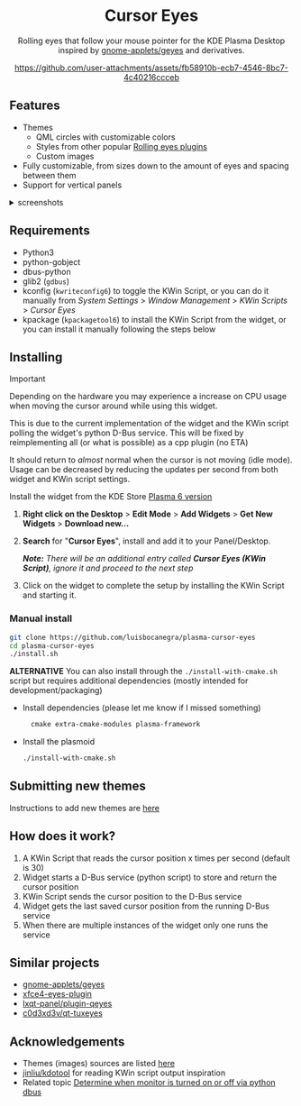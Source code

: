 <div align="center">

# Cursor Eyes

Rolling eyes that follow your mouse pointer for the KDE Plasma Desktop inspired by [gnome-applets/geyes](https://gitlab.gnome.org/GNOME/gnome-applets/-/tree/master/gnome-applets/geyes) and derivatives.

<https://github.com/user-attachments/assets/fb58910b-ecb7-4546-8bc7-4c40216ccceb>

</div>

## Features

* Themes
  * QML circles with customizable colors
  * Styles from other popular [Rolling eyes plugins](https://github.com/luisbocanegra/plasma-cursor-eyes/blob/main/package/contents/ui/themes/README.md#authors)
  * Custom images
* Fully customizable, from sizes down to the amount of eyes and spacing between them
* Support for vertical panels

<details>
    <summary>screenshots</summary>

![tooltip](screenshots/panel.png)
![tooltip](screenshots/settings.png)

</details>

## Requirements

* Python3
* python-gobject
* dbus-python
* glib2 (`gdbus`)
* kconfig (`kwriteconfig6`) to toggle the KWin Script, or you can do it manually from *System Settings* > *Window Management* > *KWin Scripts* > *Cursor Eyes*
* kpackage (`kpackagetool6`) to install the KWin Script from the widget, or you can install it manually following the steps below

## Installing

> [!IMPORTANT]
> Depending on the hardware you may experience a increase on CPU usage when moving the cursor around while using this widget.
>
> This is due to the current implementation of the widget and the KWin script polling the widget's python D-Bus service. This will be fixed by reimplementing all (or what is possible) as a cpp plugin (no ETA)
>
> It should return to *almost* normal when the cursor is not moving (idle mode). Usage can be decreased by reducing the updates per second from both widget and KWin script settings.

Install the widget from the KDE Store [Plasma 6 version](https://store.kde.org/p/2183752)

1. **Right click on the Desktop** > **Edit Mode** > **Add Widgets** > **Get New Widgets** > **Download new...**
2. **Search** for "**Cursor Eyes**", install and add it to your Panel/Desktop.

    ***Note:** There will be an additional entry called **Cursor Eyes (KWin Script)**, ignore it and proceed to the next step*

3. Click on the widget to complete the setup by installing the KWin Script and starting it.

### Manual install

```sh
git clone https://github.com/luisbocanegra/plasma-cursor-eyes
cd plasma-cursor-eyes
./install.sh
```

**ALTERNATIVE** You can also install through the `./install-with-cmake.sh` script but requires additional dependencies (mostly intended for development/packaging)

* Install dependencies (please let me know if I missed something)

  ```txt
    cmake extra-cmake-modules plasma-framework
  ```

* Install the plasmoid

  ```sh
  ./install-with-cmake.sh
  ```

## Submitting new themes

Instructions to add new themes are [here](https://github.com/luisbocanegra/plasma-cursor-eyes/blob/main/package/contents/ui/themes/README.md)

## How does it work?

1. A KWin Script that reads the cursor position x times per second (default is 30)
2. Widget starts a D-Bus service (python script) to store and return the cursor position
3. KWin Script sends the cursor position to the D-Bus service
4. Widget gets the last saved cursor position from the running D-Bus service
5. When there are multiple instances of the widget only one runs the service

## Similar projects

* [gnome-applets/geyes](https://gitlab.gnome.org/GNOME/gnome-applets/-/tree/master/gnome-applets/geyes)
* [xfce4-eyes-plugin](https://gitlab.xfce.org/panel-plugins/xfce4-eyes-plugin)
* [lxqt-panel/plugin-qeyes](https://github.com/lxqt/lxqt-panel/tree/master/plugin-qeyes/)
* [c0d3xd3v/qt-tuxeyes](https://github.com/c0d3xd3v/qt-tuxeyes)

## Acknowledgements

* Themes (images) sources are listed [here](https://github.com/luisbocanegra/plasma-cursor-eyes/blob/main/package/contents/ui/themes/README.md)
* [jinliu/kdotool](https://github.com/jinliu/kdotool) for reading KWin script output inspiration
* Related topic [Determine when monitor is turned on or off via python dbus](https://discuss.kde.org/t/determine-when-monitor-is-turned-on-or-off-via-python-dbus/11980/7)
